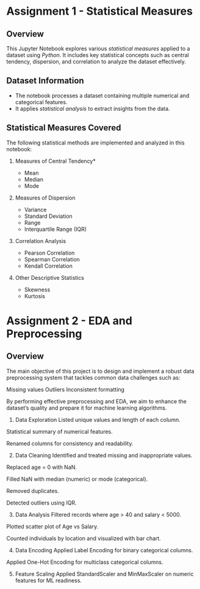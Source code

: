 # Assignment 1 - Statistical Measures

## Overview
This Jupyter Notebook explores various *statistical measures* applied to a dataset using *Python*. It includes key statistical concepts such as central tendency, dispersion, and correlation to analyze the dataset effectively.

## Dataset Information
- The notebook processes a dataset containing multiple numerical and categorical features.
- It applies *statistical analysis* to extract insights from the data.

## Statistical Measures Covered
The following statistical methods are implemented and analyzed in this notebook:
1. Measures of Central Tendency* 
   - Mean  
   - Median  
   - Mode  

2. Measures of Dispersion 
   - Variance  
   - Standard Deviation  
   - Range  
   - Interquartile Range (IQR)  

3. Correlation Analysis  
   - Pearson Correlation  
   - Spearman Correlation  
   - Kendall Correlation  

4. Other Descriptive Statistics  
   - Skewness  
   - Kurtosis
  

# Assignment 2 - EDA and Preprocessing

## Overview
The main objective of this project is to design and implement a robust data preprocessing system that tackles common data challenges such as:

Missing values
Outliers
Inconsistent formatting

By performing effective preprocessing and EDA, we aim to enhance the dataset’s quality and prepare it for machine learning algorithms.

1. Data Exploration 
Listed unique values and length of each column.

Statistical summary of numerical features.

Renamed columns for consistency and readability.

2. Data Cleaning 
Identified and treated missing and inappropriate values.

Replaced age = 0 with NaN.

Filled NaN with median (numeric) or mode (categorical).

Removed duplicates.

Detected outliers using IQR.

3. Data Analysis 
Filtered records where age > 40 and salary < 5000.

Plotted scatter plot of Age vs Salary.

Counted individuals by location and visualized with bar chart.

4. Data Encoding 
Applied Label Encoding for binary categorical columns.

Applied One-Hot Encoding for multiclass categorical columns.

5. Feature Scaling 
Applied StandardScaler and MinMaxScaler on numeric features for ML readiness.


